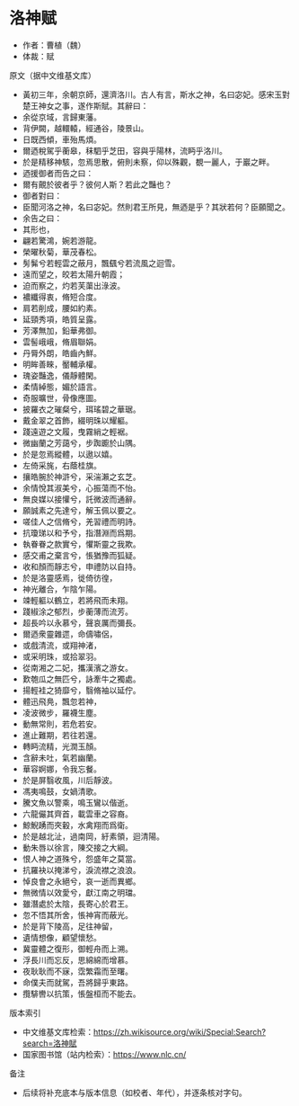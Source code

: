 <!--
 * @Author: ylmzfun ylmzfun@163.com
 * @Date: 2025-10-01 12:38:52
 * @LastEditors: ylmzfun ylmzfun@163.com
 * @LastEditTime: 2025-10-01 12:42:01
 * @FilePath: /诗词/洛神赋.md
 * @Description: 这是默认设置,请设置`customMade`, 打开koroFileHeader查看配置 进行设置: https://github.com/OBKoro1/koro1FileHeader/wiki/%E9%85%8D%E7%BD%AE
-->
# 洛神赋

- 作者：曹植（魏）
- 体裁：赋

原文（据中文维基文库）
- 黃初三年，余朝京師，還濟洛川。古人有言，斯水之神，名曰宓妃。感宋玉對楚王神女之事，遂作斯賦。其辭曰：
- 余從京域，言歸東藩。
- 背伊闕，越轘轅，經通谷，陵景山。
- 日既西傾，車殆馬煩。
- 爾迺稅駕乎蘅皋，秣駟乎芝田，容與乎陽林，流眄乎洛川。
- 於是精移神駭，忽焉思散，俯則未察，仰以殊觀，覩一麗人，于巖之畔。
- 迺援御者而告之曰：
- 爾有覿於彼者乎？彼何人斯？若此之豔也？
- 御者對曰：
- 臣聞河洛之神，名曰宓妃。然則君王所見，無迺是乎？其狀若何？臣願聞之。
- 余告之曰：
- 其形也，
- 翩若驚鴻，婉若游龍。
- 榮曜秋菊，華茂春松。
- 髣髴兮若輕雲之蔽月，飄颻兮若流風之迴雪。
- 遠而望之，皎若太陽升朝霞；
- 迫而察之，灼若芙蕖出淥波。
- 襛纖得衷，脩短合度。
- 肩若削成，腰如約素。
- 延頸秀項，皓質呈露。
- 芳澤無加，鉛華弗御。
- 雲髻峨峨，脩眉聯娟。
- 丹脣外朗，皓齒內鮮。
- 明眸善睞，靨輔承權。
- 瑰姿豔逸，儀靜體閑。
- 柔情綽態，媚於語言。
- 奇服曠世，骨像應圖。
- 披羅衣之璀粲兮，珥瑤碧之華琚。
- 戴金翠之首飾，綴明珠以耀軀。
- 踐遠遊之文履，曳霧綃之輕裾。
- 微幽蘭之芳藹兮，步踟躕於山隅。
- 於是忽焉縱體，以遨以嬉。
- 左倚采旄，右蔭桂旗。
- 攘皓腕於神滸兮，采湍瀨之玄芝。
- 余情悅其淑美兮，心振蕩而不怡。
- 無良媒以接懽兮，託微波而通辭。
- 願誠素之先達兮，解玉佩以要之。
- 嗟佳人之信脩兮，羌習禮而明詩。
- 抗瓊珶以和予兮，指潛淵而爲期。
- 執眷眷之款實兮，懼斯靈之我欺。
- 感交甫之棄言兮，悵猶豫而狐疑。
- 收和顏而靜志兮，申禮防以自持。
- 於是洛靈感焉，徙倚彷徨，
- 神光離合，乍陰乍陽。
- 竦輕軀以鶴立，若將飛而未翔。
- 踐椒涂之郁烈，步蘅薄而流芳。
- 超長吟以永慕兮，聲哀厲而彌長。
- 爾迺衆靈雜遝，命儔嘯侶，
- 或戲清流，或翔神渚，
- 或采明珠，或拾翠羽。
- 從南湘之二妃，攜漢濱之游女。
- 歎匏瓜之無匹兮，詠牽牛之獨處。
- 揚輕袿之猗靡兮，翳脩袖以延佇。
- 體迅飛鳧，飄忽若神，
- 凌波微步，羅襪生塵。
- 動無常則，若危若安。
- 進止難期，若往若還。
- 轉眄流精，光潤玉顏。
- 含辭未吐，氣若幽蘭。
- 華容婀娜，令我忘餐。
- 於是屏翳收風，川后靜波。
- 馮夷鳴鼓，女媧清歌。
- 騰文魚以警乘，鳴玉鸞以偕逝。
- 六龍儼其齊首，載雲車之容裔。
- 鯨鯢踴而夾轂，水禽翔而爲衛。
- 於是越北沚，過南岡，紆素領，迴清陽。
- 動朱唇以徐言，陳交接之大綱。
- 恨人神之道殊兮，怨盛年之莫當。
- 抗羅袂以掩涕兮，淚流襟之浪浪。
- 悼良會之永絕兮，哀一逝而異鄉。
- 無微情以效愛兮，獻江南之明璫。
- 雖潛處於太陰，長寄心於君王。
- 忽不悟其所舍，悵神宵而蔽光。
- 於是背下陵高，足往神留，
- 遺情想像，顧望懷愁。
- 冀靈體之復形，御輕舟而上溯。
- 浮長川而忘反，思綿綿而增慕。
- 夜耿耿而不寐，霑繁霜而至曙。
- 命僕夫而就駕，吾將歸乎東路。
- 攬騑轡以抗策，悵盤桓而不能去。

版本索引
- 中文维基文库检索：https://zh.wikisource.org/wiki/Special:Search?search=洛神賦
- 国家图书馆（站内检索）：https://www.nlc.cn/

备注
- 后续将补充底本与版本信息（如校者、年代），并逐条核对字句。